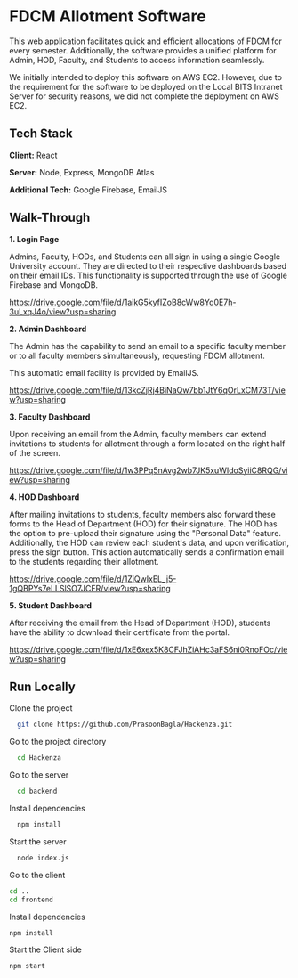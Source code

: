
# FDCM Allotment Software
This web application facilitates quick and efficient allocations of FDCM for every semester. Additionally, the software provides a unified platform for Admin, HOD, Faculty, and Students to access information seamlessly.

We initially intended to deploy this software on AWS EC2. However, due to the requirement for the software to be deployed on the Local BITS Intranet Server for security reasons, we did not complete the deployment on AWS EC2.




## Tech Stack

**Client:** React

**Server:** Node, Express, MongoDB Atlas

**Additional Tech:** Google Firebase, EmailJS


## Walk-Through

**1. Login Page**

Admins, Faculty, HODs, and Students can all sign in using a single Google University account. They are directed to their respective dashboards based on their email IDs. This functionality is supported through the use of Google Firebase and MongoDB.

https://drive.google.com/file/d/1aikG5kyfIZoB8cWw8Yq0E7h-3uLxqJ4o/view?usp=sharing

**2. Admin Dashboard**

The Admin has the capability to send an email to a specific faculty member or to all faculty members simultaneously, requesting FDCM allotment.

This automatic email facility is provided by EmailJS.

https://drive.google.com/file/d/13kcZjRj4BiNaQw7bb1JtY6qOrLxCM73T/view?usp=sharing

**3. Faculty Dashboard**

Upon receiving an email from the Admin, faculty members can extend invitations to students for allotment through a form located on the right half of the screen.

https://drive.google.com/file/d/1w3PPq5nAvg2wb7JK5xuWIdoSyiiC8RQG/view?usp=sharing

**4. HOD Dashboard**

After mailing invitations to students, faculty members also forward these forms to the Head of Department (HOD) for their signature. The HOD has the option to pre-upload their signature using the "Personal Data" feature. Additionally, the HOD can review each student's data, and upon verification, press the sign button. This action automatically sends a confirmation email to the students regarding their allotment.

https://drive.google.com/file/d/1ZiQwIxEL_j5-1gQBPYs7eLLSlSO7JCFR/view?usp=sharing

**5. Student Dashboard**

After receiving the email from the Head of Department (HOD), students have the ability to download their certificate from the portal.

https://drive.google.com/file/d/1xE6xex5K8CFJhZiAHc3aFS6ni0RnoFOc/view?usp=sharing




## Run Locally

Clone the project

```bash
  git clone https://github.com/PrasoonBagla/Hackenza.git
```

Go to the project directory

```bash
  cd Hackenza
```
Go to the server

```bash
  cd backend
```

Install dependencies

```bash
  npm install
```

Start the server

```bash
  node index.js
```

Go to the client

```bash
cd ..
cd frontend
```

Install dependencies

```bash
npm install
```

Start the Client side

```bash
npm start
```



